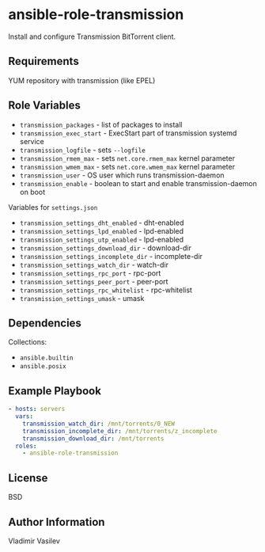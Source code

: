 ansible-role-transmission
=========

Install and configure Transmission BitTorrent client.

Requirements
------------

YUM repository with transmission (like EPEL)

Role Variables
--------------

* `transmission_packages` - list of packages to install
* `transmission_exec_start` - ExecStart part of transmission systemd service
* `transmission_logfile` - sets `--logfile`
* `transmission_rmem_max` - sets `net.core.rmem_max` kernel parameter
* `transmission_wmem_max` - sets `net.core.wmem_max` kernel parameter
* `transmission_user` - OS user which runs transmission-daemon
* `transmission_enable` - boolean to start and enable transmission-daemon on boot

Variables for `settings.json`

* `transmission_settings_dht_enabled` - dht-enabled
* `transmission_settings_lpd_enabled` - lpd-enabled
* `transmission_settings_utp_enabled` - lpd-enabled
* `transmission_settings_download_dir` - download-dir
* `transmission_settings_incomplete_dir` - incomplete-dir
* `transmission_settings_watch_dir` - watch-dir
* `transmission_settings_rpc_port` - rpc-port
* `transmission_settings_peer_port` - peer-port
* `transmission_settings_rpc_whitelist` - rpc-whitelist
* `transmission_settings_umask` - umask


Dependencies
------------

Collections:

* `ansible.builtin`
* `ansible.posix`

Example Playbook
----------------

```yaml
- hosts: servers
  vars:
    transmission_watch_dir: /mnt/torrents/0_NEW
    transmission_incomplete_dir: /mnt/torrents/z_incomplete
    transmission_download_dir: /mnt/torrents
  roles:
    - ansible-role-transmission
```

License
-------

BSD

Author Information
------------------

Vladimir Vasilev

